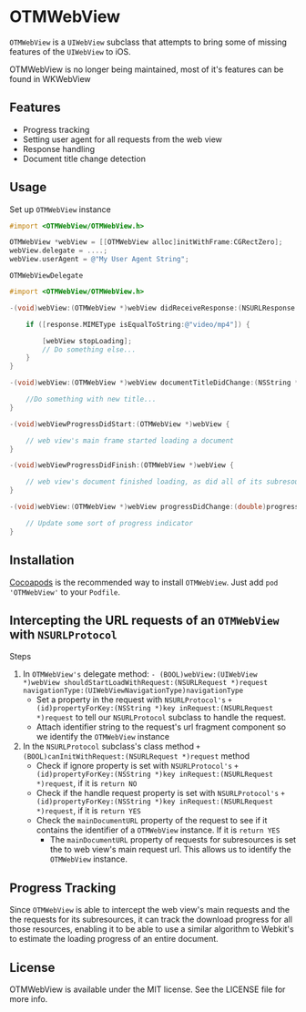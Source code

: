 # OTMWebView

`OTMWebView` is a `UIWebView` subclass that attempts to bring some of missing features of the `UIWebView` to iOS.

OTMWebView is no longer being maintained, most of it's features can be found in WKWebView

## Features
- Progress tracking
- Setting user agent for all requests from the web view
- Response handling
- Document title change detection

## Usage
Set up `OTMWebView` instance

```objective-c
#import <OTMWebView/OTMWebView.h>

OTMWebView *webView = [[OTMWebView alloc]initWithFrame:CGRectZero];
webView.delegate = ....;
webView.userAgent = @"My User Agent String";

```
`OTMWebViewDelegate`
```objective-c
#import <OTMWebView/OTMWebView.h>

-(void)webView:(OTMWebView *)webView didReceiveResponse:(NSURLResponse *)response forRequest:(NSURLRequest *)request {

	if ([response.MIMEType isEqualToString:@"video/mp4"]) {

		[webView stopLoading];
		// Do something else...
	}
}

-(void)webView:(OTMWebView *)webView documentTitleDidChange:(NSString *)title {

	//Do something with new title...
}

-(void)webViewProgressDidStart:(OTMWebView *)webView {

	// web view's main frame started loading a document
}

-(void)webViewProgressDidFinish:(OTMWebView *)webView {

	// web view's document finished loading, as did all of its subresources
}

-(void)webView:(OTMWebView *)webView progressDidChange:(double)progress {

	// Update some sort of progress indicator
}
```
## Installation
[Cocoapods](http://cocoapods.org) is the recommended way to install `OTMWebView`. Just add `pod 'OTMWebView'` to your `Podfile`.

## Intercepting the URL requests of an `OTMWebView` with `NSURLProtocol`

Steps

1. In `OTMWebView's` delegate method: `- (BOOL)webView:(UIWebView *)webView shouldStartLoadWithRequest:(NSURLRequest *)request navigationType:(UIWebViewNavigationType)navigationType`
	- Set a property in the request with `NSURLProtocol's` `+ (id)propertyForKey:(NSString *)key inRequest:(NSURLRequest *)request` to tell our `NSURLProtocol` subclass to handle the request.
	- Attach identifier string to the request's url fragment component so we identify the `OTMWebView` instance
2. In the `NSURLProtocol` subclass's class method `+ (BOOL)canInitWithRequest:(NSURLRequest *)request` method
	- Check if ignore property is set with `NSURLProtocol's` `+ (id)propertyForKey:(NSString *)key inRequest:(NSURLRequest *)request`, if it is `return NO`
	- Check if the handle request property is set with `NSURLProtocol's` `+ (id)propertyForKey:(NSString *)key inRequest:(NSURLRequest *)request`, if it is `return YES`
	- Check the `mainDocumentURL` property of the request to see if it contains the identifier of a `OTMWebView` instance. If it is `return YES`
		- The `mainDocumentURL` property of requests for subresources is set the to web view's main request url. This allows us to identify the `OTMWebView` instance.

## Progress Tracking

Since `OTMWebView` is able to intercept the web view's main requests and the the requests for its subresources, it can track the download progress for all those resources, enabling it to be able to use a similar algorithm to Webkit's to estimate the loading progress of an entire document.

## License

OTMWebView is available under the MIT license. See the LICENSE file for more info.
